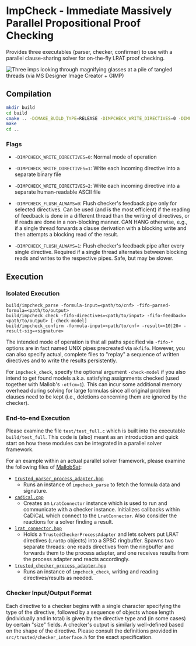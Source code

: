  
# ImpCheck - Immediate Massively Parallel Propositional Proof Checking

Provides three executables (parser, checker, confirmer) to use with a parallel clause-sharing solver for on-the-fly LRAT proof checking.

![Three imps looking through magnifying glasses at a pile of tangled threads (via MS Designer Image Creator + GIMP)](https://dominikschreiber.de/img/impcheck.png)

## Compilation

```bash
mkdir build
cd build
cmake .. -DCMAKE_BUILD_TYPE=RELEASE -DIMPCHECK_WRITE_DIRECTIVES=0 -DIMPCHECK_FLUSH_ALWAYS=1
make
cd ..
```

### Flags

* `-DIMPCHECK_WRITE_DIRECTIVES=0`: Normal mode of operation
* `-DIMPCHECK_WRITE_DIRECTIVES=1`: Write each incoming directive into a separate binary file
* `-DIMPCHECK_WRITE_DIRECTIVES=2`: Write each incoming directive into a separate human-readable ASCII file

* `-DIMPCHECK_FLUSH_ALWAYS=0`: Flush checker's feedback pipe only for selected directives. Can be used (and is the most efficient) if the reading of feedback is done in a different thread than the writing of directives, or if reads are done in a non-blocking manner. CAN HANG otherwise, e.g., if a single thread forwards a clause derivation with a blocking write and then attempts a blocking read of the result.
* `-DIMPCHECK_FLUSH_ALWAYS=1`: Flush checker's feedback pipe after every single directive. Required if a single thread alternates between blocking reads and writes to the respective pipes. Safe, but may be slower.

## Execution

### Isolated Execution

```
build/impcheck_parse -formula-input=<path/to/cnf> -fifo-parsed-formula=<path/to/output>
build/impcheck_check -fifo-directives=<path/to/input> -fifo-feedback=<path/to/output> [-check-model]
build/impcheck_confirm -formula-input=<path/to/cnf> -result=<10|20> -result-sig=<signature>
```
The intended mode of operation is that all paths specified via `-fifo-*` options are in fact named UNIX pipes precreated via `mkfifo`.
However, you can also specify actual, complete files to "replay" a sequence of written directives and to write the results persistently.

For `impcheck_check`, specify the optional argument `-check-model` if you also intend to get found models a.k.a. satisfying assignments checked (used together with Mallob's `-otfcm=1`). This can incur some additional memory overhead during solving for large formulas since all original problem clauses need to be kept (i.e., deletions concerning them are ignored by the checker).

### End-to-end Execution

Please examine the file `test/test_full.c` which is built into the executable `build/test_full`.
This code is (also) meant as an introduction and quick start on how these modules can be integrated in a parallel solver framework.

For an example within an actual parallel solver framework, please examine the following files of [MallobSat](https://github.com/domschrei/mallob/tree/proof23/):
* [`trusted_parser_process_adapter.hpp`](https://github.com/domschrei/mallob/blob/b9c7d1ec87d1511c541074562573af709536a8d2/src/app/sat/proof/trusted_parser_process_adapter.hpp)
  * Runs an instance of `impcheck_parse` to fetch the formula data and signature.
* [`cadical.cpp`](https://github.com/domschrei/mallob/blob/b9c7d1ec87d1511c541074562573af709536a8d2/src/app/sat/solvers/cadical.cpp)
  * Creates an `LratConnector` instance which is used to run and communicate with a checker instance. Initializes callbacks within CaDiCaL which connect to the `LratConnector`. Also consider the reactions for a solver finding a result.
* [`lrat_connector.hpp`](https://github.com/domschrei/mallob/blob/b9c7d1ec87d1511c541074562573af709536a8d2/src/app/sat/proof/lrat_connector.hpp)
  * Holds a `TrustedCheckerProcessAdapter` and lets solvers put LRAT directives (`LratOp` objects) into a SPSC ringbuffer. Spawns two separate threads: one reads directives from the ringbuffer and forwards them to the process adapter, and one receives results from the process adapter and reacts accordingly.
* [`trusted_checker_process_adapter.hpp`](https://github.com/domschrei/mallob/blob/b9c7d1ec87d1511c541074562573af709536a8d2/src/app/sat/proof/trusted_checker_process_adapter.hpp)
  * Runs an instance of `impcheck_check`, writing and reading directives/results as needed.

### Checker Input/Output Format

Each directive to a checker begins with a single character specifying the type of the directive, followed by a sequence of objects whose length (individually and in total) is given by the directive type and (in some cases) by certain "size" fields. A checker's output is similarly well-defined based on the shape of the directive. Please consult the definitions provided in `src/trusted/checker_interface.h` for the exact specification.
